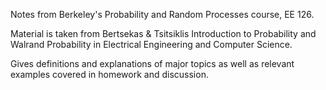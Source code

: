 Notes from Berkeley's Probability and Random Processes course, EE 126.

Material is taken from Bertsekas & Tsitsiklis Introduction to Probability and Walrand Probability in Electrical Engineering and Computer Science.

Gives definitions and explanations of major topics as well as relevant examples covered in homework and discussion.
